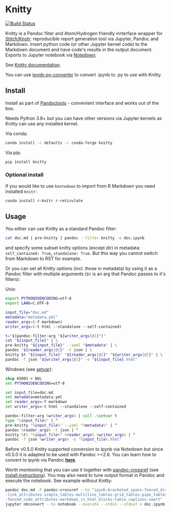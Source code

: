 # Knitty

[![Build Status](https://travis-ci.org/kiwi0fruit/knitty.svg?branch=master)](https://travis-ci.org/kiwi0fruit/knitty)

Knitty is a Pandoc filter and Atom/Hydrogen friendly inrterface wrapper for [Stitch/Knotr](https://github.com/kiwi0fruit/knitty/blob/master/docs/stitch.md): reproducible report generation tool via Jupyter, Pandoc and Markdown. Insert python code (or other Jupyter kernel code) to the Markdown document and have code's results in the output document. Exports to Jupyter notebook via [Notedown](https://github.com/kiwi0fruit/knitty/blob/master/docs/notedown.md).

See [Knitty documentation](https://github.com/kiwi0fruit/knitty/blob/master/docs/knitty.md).

You can use [ipynb-py-converter](https://github.com/kiwi0fruit/ipynb-py-converter) to convert .ipynb to .py to use with Knitty.


## Install

Install as part of [Pandoctools](https://github.com/kiwi0fruit/pandoctools) - convenient interface and works out of the box.

Needs Python 3.6+ but you can have other versions via Jupyter kernels as Knitty can use any installed kernel.

Via conda:
```bash
conda install -c defaults -c conda-forge knitty
```

Via pip:

```bash
pip install knitty
```


### Optional install

If you would like to use `knotedown` to import from R Markdown you need installed `knitr`:

```bash
conda install r-knitr r-reticulate
```


## Usage

You either can use Knitty as a standard Pandoc filter:

```bash
cat doc.md | pre-knitty | pandoc --filter knitty -o doc.ipynb
```
and specify some subset knitty options (except dir) in metadata: `self_contained: True`, `standalone: True`. But this way you cannot switch from Markdown to RST for example.

Or you can set all Knitty options (incl. those in metadata) by using it as a Pandoc filter with multiple arguments (`$t` is an arg that Pandoc passes to it's filters):

Unix:
```bash
export PYTHONIOENCODING=utf-8
export LANG=C.UTF-8

input_file="doc.md"
metadata="metadata.yml"
reader_args=(-f markdown)
writer_args=(-t html --standalone --self-contained)

t="$(pandoc-filter-arg "${writer_args[@]}")"
cat "${input_file}" | \
pre-knitty "${input_file}" --yaml "$metadata" | \
pandoc "${reader_args[@]}" -t json | \
knitty $t "${input_file}" "${reader_args[@]}" "${writer_args[@]}" | \
pandoc -f json "${writer_args[@]}" -o "${input_file}.html"
```

Windows (see [setvar](https://github.com/kiwi0fruit/enaml-video-app/blob/master/enaml-video-app/setvar.bat)):
```bat
chcp 65001 > NUL
set PYTHONIOENCODING=utf-8

set input_file=doc.md
set metadata=metadata.yml
set reader_args=-f markdown
set writer_args=-t html --standalone --self-contained

pandoc-filter-arg %writer_args% | call .\setvar t
type "%input_file%" | ^
pre-knitty "%input_file%" --yaml "%metadata%" | ^
pandoc %reader_args% -t json | ^
knitty %t% "%input_file%" %reader_args% %writer_args% | ^
pandoc -f json %writer_args% -o "%input_file%.html"
```

Before v0.5.0 Knitty supported conversion to ipynb via Notedown but since v0.5.0 it is adapted to be used with Pandoc >=2.6. You can learn how to convert to ipynb via Pandoc [**here**](https://pandoc.org/MANUAL.html#creating-jupyter-notebooks-with-pandoc).

Worth mentioning that you can use it together with [pandoc-crossref](https://github.com/lierdakil/pandoc-crossref) (see [install instructions](https://github.com/kiwi0fruit/py-pandoc-crossref)). You may also need to tune output format in Pandoc and execute the notebook. See example without Knitty:

```bash
pandoc doc.md -F pandoc-crossref --to "ipynb-bracketed_spans-fenced_divs\
-link_attributes-simple_tables-multiline_tables-grid_tables-pipe_tables\
-fenced_code_attributes-markdown_in_html_blocks-table_captions-smart" | \
jupyter nbconvert --to notebook --execute --stdin --stdout > doc.ipynb
```
